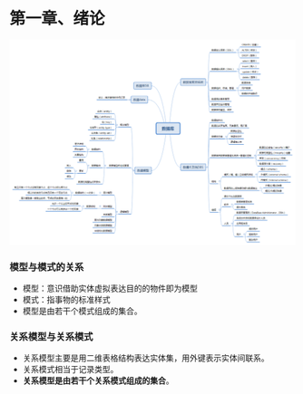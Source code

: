 # 第一章、绪论


   <div align="center"><img src="./img/数据库.png"/></div>


### 模型与模式的关系

* 模型：意识借助实体虚拟表达目的的物件即为模型
* 模式：指事物的标准样式
* 模型是由若干个模式组成的集合。

### 关系模型与关系模式

* 关系模型主要是用二维表格结构表达实体集，用外键表示实体间联系。
* 关系模式相当于记录类型。
* **关系模型是由若干个关系模式组成的集合**。








